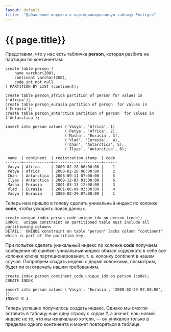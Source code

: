 ```yaml
---
layout: default
title:  "Добавление индекса в партиционированную таблицу Postrges"
---
```

# {{ page.title}}
Представим, что у нас есть табличка **person**, которая разбита на партиции по континентам:

```
create table person (
    name varchar(200),
    continent varchar(200),
    code int not null
) PARTITION BY LIST (continent);

create table person_africa partition of person for values in ('Africa');
create table person_eurasia partition of person  for values in ('Eurasia');
create table person_antarctica partition of person  for values in ('Antarctica');

insert into person values ('Vasya', 'Africa', 1)
                          ('Petya', 'Africa', 2),
                          ('Masha', 'Eurasia', 3),
                          ('Vlad', 'Eurasia',  4),
                          ('Chan', 'Antarctica', 5),
                          ('Ilyas', 'Antarctica', 6);

 name  | continent  | registration_stamp  | code
-------+------------+---------------------+------
 Vasya | Africa     | 2000-02-28 06:00:00 |    1
 Petya | Africa     | 2000-02-28 06:00:00 |    2
 Chan  | Antarctica | 2008-09-11 07:00:00 |    5
 Ilyas | Antarctica | 2009-12-03 01:00:00 |    6
 Masha | Eurasia    | 2001-03-13 12:00:00 |    3
 Vlad  | Eurasia    | 2001-06-09 03:00:00 |    4
 Vasya | Eurasia    | 2000-02-29 07:00:00 |    1
```

Теперь нам пришло в голову сделать уникальный индекс по колонке **code**, чтобы ускорить поиск данных.

```
create unique index person_code_unique_idx on person (code);
ERROR:  unique constraint on partitioned table must include all partitioning columns
DETAIL:  UNIQUE constraint on table "person" lacks column "continent" which is part of the partition key.
```
При попытке сделать уникальный индекс по колонке **code** получаем сообщение об ошибке: уникальный индекс обязан содержать в себе все колонки ключа партиционирования, т. е. колонку continent в нашем случае. Попробуем создать индекс с двумя колонками, посмотрим, будет ли он отвечать нашим требованиям.

```
create index person_continent_code_unique_idx on person (code);
CREATE INDEX

insert into person values ('Vasya', 'Eurasia', '2000-02-29 07:00:00', 1);
INSERT 0 1
```
Теперь успешно получилось создать индекс. Однако мы смогли вставить в таблицу еще одну строку с кодом ***1***, а значит, наш новый индекс не то, что мы изначально хотели, — он уникален только в пределах одного континента и может повторяться в таблице.